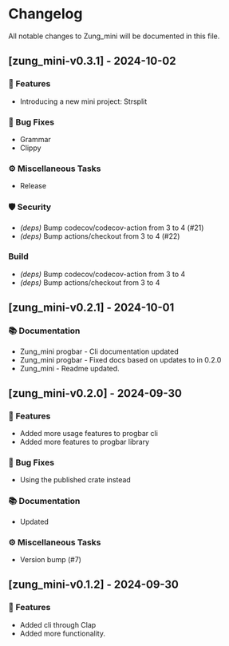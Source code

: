 # Changelog

All notable changes to Zung_mini will be documented in this file.

## [zung_mini-v0.3.1] - 2024-10-02

### 🚀 Features

- Introducing a new mini project: Strsplit

### 🐛 Bug Fixes

- Grammar
- Clippy

### ⚙️ Miscellaneous Tasks

- Release

### 🛡️ Security

- _(deps)_ Bump codecov/codecov-action from 3 to 4 (#21)
- _(deps)_ Bump actions/checkout from 3 to 4 (#22)

### Build

- _(deps)_ Bump codecov/codecov-action from 3 to 4
- _(deps)_ Bump actions/checkout from 3 to 4

## [zung_mini-v0.2.1] - 2024-10-01

### 📚 Documentation

- Zung_mini progbar - Cli documentation updated
- Zung_mini progbar - Fixed docs based on updates to in 0.2.0
- Zung_mini - Readme updated.

## [zung_mini-v0.2.0] - 2024-09-30

### 🚀 Features

- Added more usage features to progbar cli
- Added more features to progbar library

### 🐛 Bug Fixes

- Using the published crate instead

### 📚 Documentation

- Updated

### ⚙️ Miscellaneous Tasks

- Version bump (#7)

## [zung_mini-v0.1.2] - 2024-09-30

### 🚀 Features

- Added cli through Clap
- Added more functionality.

<!-- generated by git-cliff -->
